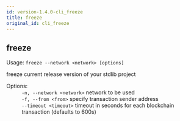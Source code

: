 ```yaml
---
id: version-1.4.0-cli_freeze
title: freeze
original_id: cli_freeze
---
```


<div class="cli-command"><h2 class="cli-title">freeze</h2><p class="cli-usage">Usage: <code>freeze --network &lt;network&gt; [options]</code></p><p>freeze current release version of your stdlib project<br/></p><dl><dt><span>Options:</span></dt><dd><div><code>-n, --network &lt;network&gt;</code> network to be used</div><div><code>-f, --from &lt;from&gt;</code> specify transaction sender address</div><div><code>--timeout &lt;timeout&gt;</code> timeout in seconds for each blockchain transaction (defaults to 600s)</div></dd></dl></div>
